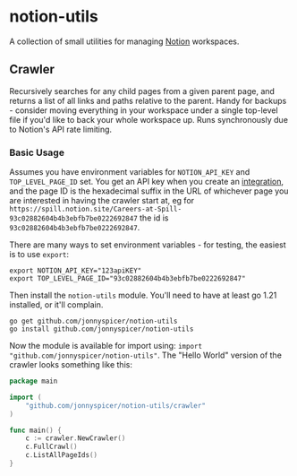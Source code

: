 # notion-utils
A collection of small utilities for managing [Notion](https://www.notion.s) workspaces.

## Crawler

Recursively searches for any child pages from a given parent page, and returns a list of all links and paths relative to the parent.
Handy for backups - consider moving everything in your workspace under a single top-level file if you'd like to back your whole workspace up.
Runs synchronously due to Notion's API rate limiting.

### Basic Usage

Assumes you have environment variables for `NOTION_API_KEY` and `TOP_LEVEL_PAGE_ID` set. You get an API
key when you create an [integration](https://www.notion.so/integrations), and the page ID is the hexadecimal suffix in the URL 
of whichever page you are interested in having the crawler start at, eg for
`https://spill.notion.site/Careers-at-Spill-93c02882604b4b3ebfb7be0222692847` the id is
`93c02882604b4b3ebfb7be0222692847`.

There are many ways to set environment variables - for testing, the easiest is to use `export`:
```shell
export NOTION_API_KEY="123apiKEY"
export TOP_LEVEL_PAGE_ID="93c02882604b4b3ebfb7be0222692847"
```

Then install the `notion-utils` module. You'll need to have at least go 1.21 installed, or it'll complain.
```shell
go get github.com/jonnyspicer/notion-utils
go install github.com/jonnyspicer/notion-utils
```

Now the module is available for import using: `import "github.com/jonnyspicer/notion-utils"`. The "Hello World"
version of the crawler looks something like this:

```go
package main

import (
	"github.com/jonnyspicer/notion-utils/crawler"
)

func main() {
	c := crawler.NewCrawler()
	c.FullCrawl() 
	c.ListAllPageIds()
}
```
